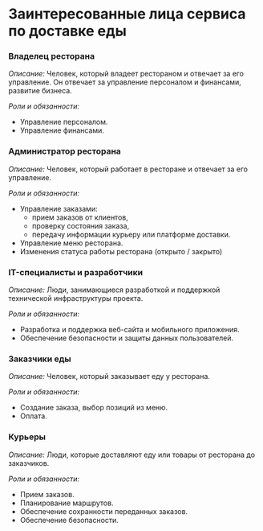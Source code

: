 # Заинтересованные лица сервиса по доставке еды

### Владелец ресторана
*Описание:* Человек, который владеет рестораном и отвечает за его управление. 
Он отвечает за управление персоналом и финансами, развитие бизнеса.

*Роли и обязанности:*
- Управление персоналом.
- Управление финансами.



### Администратор ресторана
*Описание:* Человек, который работает в ресторане и отвечает за его управление.

*Роли и обязанности:*
- Управление заказами: 
  - прием заказов от клиентов, 
  - проверку состояния заказа, 
  - передачу информации курьеру или платформе доставки.
- Управление меню ресторана.
- Изменения статуса работы ресторана (открыто / закрыто)



### IT-специалисты и разработчики
*Описание:* Люди, занимающиеся разработкой и поддержкой технической инфраструктуры проекта.

*Роли и обязанности:*
- Разработка и поддержка веб-сайта и мобильного приложения.
- Обеспечение безопасности и защиты данных пользователей.



### Заказчики еды
*Описание:* Человек, который заказывает еду у ресторана.

*Роли и обязанности:*
- Создание заказа, выбор позиций из меню.
- Оплата.



### Курьеры
*Описание:* Люди, которые доставляют еду или товары от ресторана до заказчиков.

*Роли и обязанности:*
- Прием заказов.
- Планирование маршрутов.
- Обеспечение сохранности переданных заказов.
- Обеспечение безопасности.




